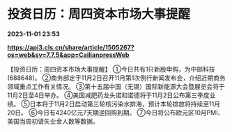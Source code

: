 # 投资日历：周四资本市场大事提醒

**2023-11-01 23:53**

**https://api3.cls.cn/share/article/1505267?os=web&sv=7.7.5&app=CailianpressWeb**

【投资日历：周四资本市场大事提醒】 ①今日共有1只新股申购，为中邮科技(688648)。 ②商务部定于11月2日召开11月第1次例行新闻发布会，介绍近期商务领域重点工作有关情况。 ③第十五届中国（无锡）国际新能源大会暨展览会将于11月2日至4日举办。 ④美国减肥药龙头诺和诺德将于11月2日公布第三季度业绩。 ⑤日本将于11月2日启动第三轮核污染水排海，预计本轮排放将持续至11月20日。 ⑥今日有4240亿元7天期逆回购到期。 ⑦今日将公布欧元区10月PMI、美国当周初请失业金人数等数据。